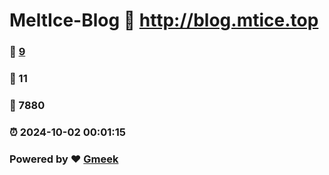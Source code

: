 # MeltIce-Blog :link: http://blog.mtice.top 
### :page_facing_up: [9](http://blog.mtice.top/tag.html) 
### :speech_balloon: 11 
### :hibiscus: 7880 
### :alarm_clock: 2024-10-02 00:01:15 
### Powered by :heart: [Gmeek](https://github.com/Meekdai/Gmeek)
